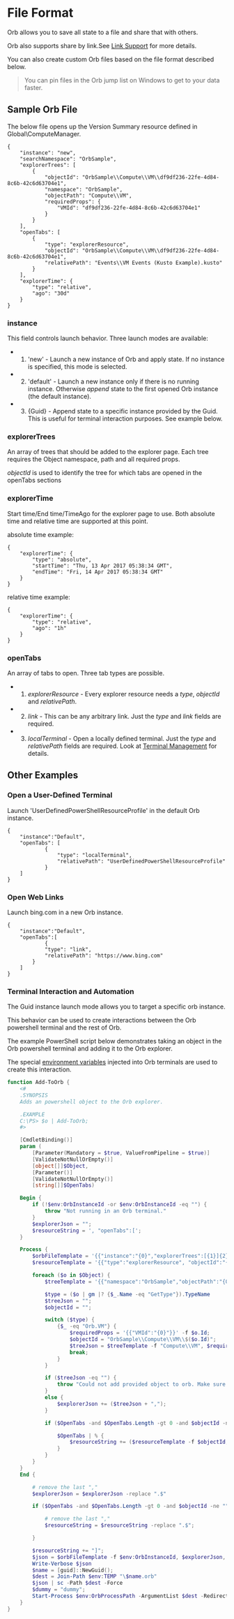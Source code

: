 # File Format

Orb allows you to save all state to a file and share that with others.

Orb also supports share by link.See [Link Support](linkSupport.md) for more details.

You can also create custom Orb files based on the file format described below.

> You can pin files in the Orb jump list on Windows to get to your data faster.

## Sample Orb File

The below file opens up the Version Summary resource defined in Global\ComputeManager.
```
{
    "instance": "new",
    "searchNamespace": "OrbSample",
    "explorerTrees": [
        {
            "objectId": "OrbSample\\Compute\\VM\\df9df236-22fe-4d84-8c6b-42c6d63704e1",
            "namespace": "OrbSample",
            "objectPath": "Compute\\VM",
            "requiredProps": {
                "VMId": "df9df236-22fe-4d84-8c6b-42c6d63704e1"
            }
        }
    ],
    "openTabs": [
        {
            "type": "explorerResource",
            "objectId": "OrbSample\\Compute\\VM\\df9df236-22fe-4d84-8c6b-42c6d63704e1",
            "relativePath": "Events\\VM Events (Kusto Example).kusto"
        }
    ],
    "explorerTime": {
        "type": "relative",
        "ago": "30d"
    }
}
```

### instance

This field controls launch behavior. Three launch modes are available:

* 1. 'new' - Launch a new instance of Orb and apply state. If no instance is specified, this mode is selected.
* 2. 'default' - Launch a new instance only if there is no running instance. Otherwise *append* state to the first opened Orb instance (the default instance).
* 3. {Guid} - Append state to a specific instance provided by the Guid. This is useful for terminal interaction purposes. See example below.

### explorerTrees

An array of trees that should be added to the explorer page. Each tree requires the Object namespace, path and all required props.

*objectId* is used to identify the tree for which tabs are opened in the openTabs sections

### explorerTime

Start time/End time/TimeAgo for the explorer page to use. Both absolute time and relative time are supported at this point.

absolute time example:

```
{
    "explorerTime": {
        "type": "absolute",
        "startTime": "Thu, 13 Apr 2017 05:38:34 GMT",
        "endTime": "Fri, 14 Apr 2017 05:38:34 GMT"
    }
}
```

relative time example:

```
{
    "explorerTime": {
        "type": "relative",
        "ago": "1h"
    }
}
```

### openTabs

An array of tabs to open. Three tab types are possible.

* 1. *explorerResource* - Every explorer resource needs a *type*, *objectId* and *relativePath*.
* 2. *link* - This can be any arbitrary link. Just the *type* and *link* fields are required.
* 3. *localTerminal* - Open a locally defined terminal. Just the *type* and *relativePath* fields are required. Look at [Terminal Management](terminal.md) for details.

## Other Examples

### Open a User-Defined Terminal

Launch 'UserDefinedPowerShellResourceProfile' in the default Orb instance.

```
{
    "instance":"Default",
    "openTabs": [
            {
                "type": "localTerminal",
                "relativePath": "UserDefinedPowerShellResourceProfile"
            }
    ]
}
```

### Open Web Links

Launch bing.com in a new Orb instance.

```
{
    "instance":"Default",
    "openTabs":[
            {
            "type": "link",
            "relativePath": "https://www.bing.com"
        }
    ]
}
```

### Terminal Interaction and Automation

The Guid instance launch mode allows you to target a specific orb instance.

This behavior can be used to create interactions between the Orb powershell terminal and the rest of Orb.

The example PowerShell script below demonstrates taking an object in the Orb powershell terminal and adding it to the Orb explorer.

The special [environment variables](terminal.md) injected into Orb terminals are used to create this interaction.

```powershell
function Add-ToOrb {
    <#
    .SYNOPSIS
    Adds an powershell object to the Orb explorer.

    .EXAMPLE
    C:\PS> $o | Add-ToOrb;
    #>

    [CmdletBinding()]
    param (
        [Parameter(Mandatory = $true, ValueFromPipeline = $true)]
        [ValidateNotNullOrEmpty()]
        [object[]]$Object,
        [Parameter()]
        [ValidateNotNullOrEmpty()]
        [string[]]$OpenTabs)

    Begin {
        if (!$env:OrbInstanceId -or $env:OrbInstanceId -eq "") {
            throw "Not running in an Orb terminal."
        }
        $explorerJson = "";
        $resourceString = ', "openTabs":[';
    }

    Process {
        $orbFileTemplate = '{{"instance":"{0}","explorerTrees":[{1}]{2}}}';
        $resourceTemplate = '{{"type":"explorerResource", "objectId":"{0}", "relativePath":"{1}"}},';

        foreach ($o in $Object) {
            $treeTemplate = '{{"namespace":"OrbSample","objectPath":"{0}","requiredProps":{1},"objectId":"{2}"}}';

            $type = ($o | gm |? {$_.Name -eq "GetType"}).TypeName
            $treeJson = "";
            $objectId = "";

            switch ($type) {
                {$_ -eq "Orb.VM"} {
                    $requiredProps = '{{"VMId":"{0}"}}' -f $o.Id;
                    $objectId = "OrbSample\\Compute\\VM\\$($o.Id)";
                    $treeJson = $treeTemplate -f "Compute\\VM", $requiredProps, $objectId
                    break;
                }
            }

            if ($treeJson -eq "") {
                throw "Could not add provided object to orb. Make sure the provided object type is supported.";
            }
            else {
                $explorerJson += ($treeJson + ",");
            }

            if ($OpenTabs -and $OpenTabs.Length -gt 0 -and $objectId -ne "") {

                $OpenTabs | % {
                    $resourceString += ($resourceTemplate -f $objectId, $_.Replace("\", "\\"))
                }
            }
        }
    }
    End {

        # remove the last ","
        $explorerJson = $explorerJson -replace ".$"

        if ($OpenTabs -and $OpenTabs.Length -gt 0 -and $objectId -ne "") {

            # remove the last ","
            $resourceString = $resourceString -replace ".$";

        }

        $resourceString += "]";
        $json = $orbFileTemplate -f $env:OrbInstanceId, $explorerJson, $resourceString
        Write-Verbose $json
        $name = [guid]::NewGuid();
        $dest = Join-Path $env:TEMP "\$name.orb"
        $json | sc -Path $dest -Force
        $dummy = "dummy";
        Start-Process $env:OrbProcessPath -ArgumentList $dest -RedirectStandardOutput $dummy;
    }
}
```

